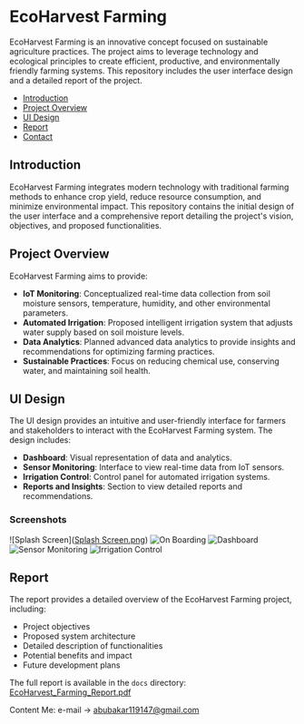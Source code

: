 # EcoHarvest Farming

EcoHarvest Farming is an innovative concept focused on sustainable agriculture practices. The project aims to leverage technology and ecological principles to create efficient, productive, and environmentally friendly farming systems. This repository includes the user interface design and a detailed report of the project.

- [Introduction](#introduction)
- [Project Overview](#project-overview)
- [UI Design](#ui-design)
- [Report](#report)
- [Contact](#contact)

## Introduction

EcoHarvest Farming integrates modern technology with traditional farming methods to enhance crop yield, reduce resource consumption, and minimize environmental impact. This repository contains the initial design of the user interface and a comprehensive report detailing the project's vision, objectives, and proposed functionalities.

## Project Overview

EcoHarvest Farming aims to provide:
- **IoT Monitoring**: Conceptualized real-time data collection from soil moisture sensors, temperature, humidity, and other environmental parameters.
- **Automated Irrigation**: Proposed intelligent irrigation system that adjusts water supply based on soil moisture levels.
- **Data Analytics**: Planned advanced data analytics to provide insights and recommendations for optimizing farming practices.
- **Sustainable Practices**: Focus on reducing chemical use, conserving water, and maintaining soil health.

## UI Design

The UI design provides an intuitive and user-friendly interface for farmers and stakeholders to interact with the EcoHarvest Farming system. The design includes:
- **Dashboard**: Visual representation of data and analytics.
- **Sensor Monitoring**: Interface to view real-time data from IoT sensors.
- **Irrigation Control**: Control panel for automated irrigation systems.
- **Reports and Insights**: Section to view detailed reports and recommendations.

### Screenshots
![Splash Screen]([Splash Screen.png](https://github.com/abubakaristiak/EcoHarvest-Farming/blob/main/Splash%20Screen.png))
![On Boarding]([ui/screenshots/dashboard.png](https://github.com/abubakaristiak/EcoHarvest-Farming/blob/main/On%20Boarding1.png))
![Dashboard](ui/screenshots/dashboard.png)
![Sensor Monitoring](ui/screenshots/sensor_monitoring.png)
![Irrigation Control](ui/screenshots/irrigation_control.png)

## Report

The report provides a detailed overview of the EcoHarvest Farming project, including:
- Project objectives
- Proposed system architecture
- Detailed description of functionalities
- Potential benefits and impact
- Future development plans

The full report is available in the `docs` directory: [EcoHarvest_Farming_Report.pdf](docs/EcoHarvest_Farming_Report.pdf)

Content Me:
e-mail -> abubakar119147@gmail.com

